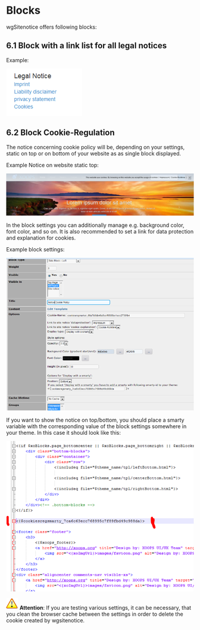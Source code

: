 # Blocks

wgSitenotice offers following blocks:

## 6.1 Block with a link list for all legal notices

Example:

![Block example](.gitbook/assets/6blocks.png)

## 6.2 Block Cookie-Regulation

The notice concerning cookie policy will be, depending on your settings, static on top or on bottom of your website as as single block displayed.

Example Notice on website static top:

![Example notice on website](.gitbook/assets/6blocks2.png)

In the block settings you can additionally manage e.g. background color, font color, and so on. It is also recommended to set a link for data protection and explanation for cookies.

Example block settings:

![Example block settings](.gitbook/assets/6blocks3.png)

If you want to show the notice on top/bottom, you should place a smarty variable with the corresponding value of the block settings somewhere in your theme. In this case it should look like this:

![Example display with smarty](.gitbook/assets/6blocks4.png)

![](.gitbook/assets/important.png)  **Attention**: If you are testing various settings, it can be necessary, that you clean the browser cache between the settings in order to delete the cookie created by wgsitenotice.

